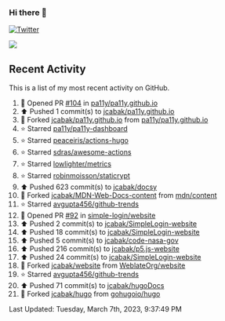 ### Hi there 👋

[![Twitter](https://img.shields.io/twitter/follow/jcabak?style=social)](https://twitter.com/intent/follow?screen_name=JCabak)

![](http://github-profile-summary-cards.vercel.app/api/cards/profile-details?username=jcabak&theme=github)

<!--
**jcabak/jcabak** is a ✨ _special_ ✨ repository because its `README.md` (this file) appears on your GitHub profile.

Here are some ideas to get you started:

- 🔭 I’m currently working on ...
- 🌱 I’m currently learning ...
- 👯 I’m looking to collaborate on ...
- 🤔 I’m looking for help with ...
- 💬 Ask me about ...
- 📫 How to reach me: ...
- 😄 Pronouns: ...
- ⚡ Fun fact: ...
-->
## Recent Activity

This is a list of my most recent activity on GitHub.

<!--RECENT_ACTIVITY:start-->
1. 💪 Opened PR [#104](https://github.com/pa11y/pa11y.github.io/pull/104) in [pa11y/pa11y.github.io](https://github.com/pa11y/pa11y.github.io)<br>
2. ⬆️ Pushed 1 commit(s) to [jcabak/pa11y.github.io](https://github.com/jcabak/pa11y.github.io)<br>
3. 🔱 Forked [jcabak/pa11y.github.io](https://github.com/jcabak/pa11y.github.io) from [pa11y/pa11y.github.io](https://github.com/pa11y/pa11y.github.io)<br>
4. ⭐ Starred [pa11y/pa11y-dashboard](https://github.com/pa11y/pa11y-dashboard)<br>
5. ⭐ Starred [peaceiris/actions-hugo](https://github.com/peaceiris/actions-hugo)<br>
6. ⭐ Starred [sdras/awesome-actions](https://github.com/sdras/awesome-actions)<br>
7. ⭐ Starred [lowlighter/metrics](https://github.com/lowlighter/metrics)<br>
8. ⭐ Starred [robinmoisson/staticrypt](https://github.com/robinmoisson/staticrypt)<br>
9. ⬆️ Pushed 623 commit(s) to [jcabak/docsy](https://github.com/jcabak/docsy)<br>
10. 🔱 Forked [jcabak/MDN-Web-Docs-content](https://github.com/jcabak/MDN-Web-Docs-content) from [mdn/content](https://github.com/mdn/content)<br>
11. ⭐ Starred [avgupta456/github-trends](https://github.com/avgupta456/github-trends)<br>
12. 💪 Opened PR [#92](https://github.com/simple-login/website/pull/92) in [simple-login/website](https://github.com/simple-login/website)<br>
13. ⬆️ Pushed 2 commit(s) to [jcabak/SimpleLogin-website](https://github.com/jcabak/SimpleLogin-website)<br>
14. ⬆️ Pushed 18 commit(s) to [jcabak/SimpleLogin-website](https://github.com/jcabak/SimpleLogin-website)<br>
15. ⬆️ Pushed 5 commit(s) to [jcabak/code-nasa-gov](https://github.com/jcabak/code-nasa-gov)<br>
16. ⬆️ Pushed 216 commit(s) to [jcabak/p5.js-website](https://github.com/jcabak/p5.js-website)<br>
17. ⬆️ Pushed 24 commit(s) to [jcabak/SimpleLogin-website](https://github.com/jcabak/SimpleLogin-website)<br>
18. 🔱 Forked [jcabak/website](https://github.com/jcabak/website) from [WeblateOrg/website](https://github.com/WeblateOrg/website)<br>
19. ⭐ Starred [avgupta456/github-trends](https://github.com/avgupta456/github-trends)<br>
20. ⬆️ Pushed 71 commit(s) to [jcabak/hugoDocs](https://github.com/jcabak/hugoDocs)<br>
21. 🔱 Forked [jcabak/hugo](https://github.com/jcabak/hugo) from [gohugoio/hugo](https://github.com/gohugoio/hugo)<br>
<!--RECENT_ACTIVITY:end-->

<!--RECENT_ACTIVITY:last_update-->
Last Updated: Tuesday, March 7th, 2023, 9:37:49 PM
<!--RECENT_ACTIVITY:last_update_end-->
